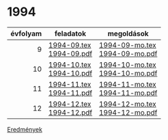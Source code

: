 # 1994

| évfolyam | feladatok | megoldások |
|---:|---|---|
| 9|[1994-09.tex](1994-09.tex) <br> [1994-09.pdf](1994-09.pdf) | [1994-09-mo.tex](1994-09-mo.tex) <br> [1994-09-mo.pdf](1994-09-mo.pdf)|
| 10|[1994-10.tex](1994-10.tex) <br> [1994-10.pdf](1994-10.pdf) | [1994-10-mo.tex](1994-10-mo.tex) <br> [1994-10-mo.pdf](1994-09-mo.pdf)|
| 11|[1994-11.tex](1994-11.tex) <br> [1994-11.pdf](1994-11.pdf) | [1994-11-mo.tex](1994-11-mo.tex) <br> [1994-11-mo.pdf](1994-09-mo.pdf)|
| 12|[1994-12.tex](1994-12.tex) <br> [1994-12.pdf](1994-12.pdf) | [1994-12-mo.tex](1994-12-mo.tex) <br> [1994-12-mo.pdf](1994-09-mo.pdf)|

[Eredmények](eredmenyek-1994.md)
